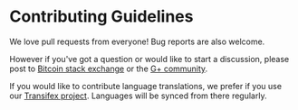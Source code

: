 # Contributing Guidelines

We love pull requests from everyone! Bug reports are also welcome.

However if you've got a question or would like to start a discussion, please post to
[Bitcoin stack exchange](https://bitcoin.stackexchange.com/questions/tagged/bitcoin-wallet-app) or the
[G+ community](https://plus.google.com/communities/105515929887248493912).

If you would like to contribute language translations, we prefer if you use our
[Transifex project](https://www.transifex.com/PacCommunity/pac-wallet-android-v2/). Languages will be
synced from there regularly.
